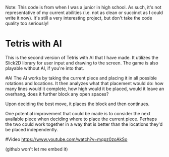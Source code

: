 Note: This code is from when I was a junior in high school. As such, it's not representative of my current abilities (i.e. not as clean or succinct as I could write it now). It's still a very interesting project, but don't take the code quality too seriously!

# Tetris with AI

This is the second version of Tetris with AI that I have made. It utilizes the Slick2D library for user input and drawing to the screen. The game is also playable without AI, if you're into that.

#AI
The AI works by taking the current piece and placing it in all possible rotations and locations. It then analyzes what that placement would do: how many lines would it complete, how high would it be placed, would it leave an overhang, does it further block any open spaces?

Upon deciding the best move, it places the block and then continues.

One potential improvement that could be made is to consider the next available piece when deciding where to place the current piece. Perhaps the two could work together in a way that is better than the locations they'd be placed independently.

#Video
https://www.youtube.com/watch?v=mqpz0zoAkSo

(github won't let me embed it)
